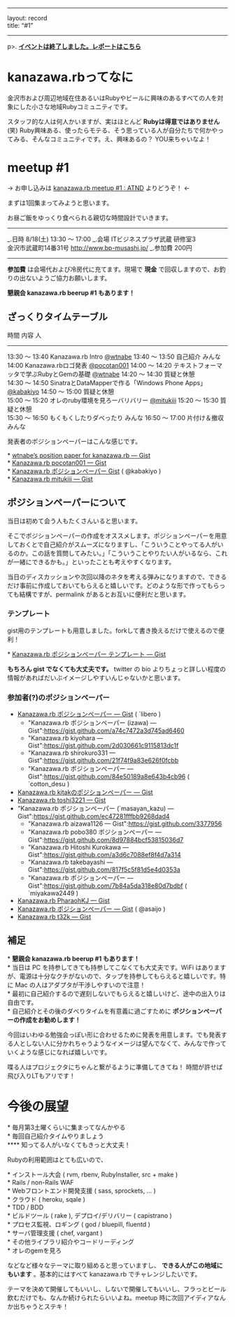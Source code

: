 ------------------------------------------------------------------------

layout: record\
title: “\#1”

------------------------------------------------------------------------

p\>.
<a href="./report.html"><strong>イベントは終了しました。レポートはこちら</strong></a>

kanazawa.rbってなに
===================

金沢市および周辺地域在住あるいはRubyやビールに興味のあるすべての人を対象にした小さな地域Rubyコミュニティです。

スタッフ的な人は何人かいますが、実はほとんど
**Rubyは得意ではありません** (笑)
Ruby興味ある、使ったらモテる、そう思っている人が自分たちで何かやってみる、そんなコミュニティです。え、興味あるの？
YOU来ちゃいなよ！

meetup \#1
==========

→ お申し込みは [kanazawa.rb meetup \#1 :
ATND](http://atnd.org/events/31034) よりどうぞ！ ←

まずは1回集まってみようと思います。

お昼ご飯をゆっくり食べられる親切な時間設計でいきます。

  ----------- ------------------------------------------------------------------------------------------------------------------------
  \_.日時     8/18(土) 13:30 〜 17:00
  \_.会場     ITビジネスプラザ武蔵 研修室3<br>金沢市武蔵町14番31号 <a href="http://www.bp-musashi.jp/">http://www.bp-musashi.jp/</a>
  \_.参加費   200円
  ----------- ------------------------------------------------------------------------------------------------------------------------

**参加費** は会場代および冷房代に充てます。現場で **現金**
で回収しますので、お釣りの出ないようご協力お願いします。

**懇親会 kanazawa.rb beerup \#1 もあります！**

ざっくりタイムテーブル
----------------------

  時間             内容                                              人
  ---------------- ------------------------------------------------- ----------------------------------------------------------
  13:30 〜 13:40   Kanazawa.rb Intro                                 <a href="https://twitter.com/wtnabe">@wtnabe</a>
  13:40 〜 13:50   自己紹介                                          みんな
  14:00            Kanazawa.rbロゴ発表                               <a href="https://twitter.com/pocotan001">@pocotan001</a>
  14:00 〜 14:20   テキストフォーマッタで学ぶRubyとGemの基礎         <a href="https://twitter.com/wtnabe">@wtnabe</a>
  14:20 〜 14:30   質疑と休憩                                        
  14:30 〜 14:50   SinatraとDataMapperで作る「Windows Phone Apps」   <a href="https://twitter.com/kabakiyo">@kabakiyo</a>
  14:50 〜 15:00   質疑と休憩                                        
  15:00 〜 15:20   オレのruby環境を見ろーバリバリー                  <a href="https://twitter.com/mitukiii">@mitukiii</a>
  15:20 〜 15:30   質疑と休憩                                        
  15:30 〜 16:50   もくもくしたりダベったり                          みんな
  16:50 〜 17:00   片付け＆撤収                                      みんな

発表者のポジションペーパーはこんな感じです。

\* [wtnabe’s position paper for kanazawa.rb —
Gist](https://gist.github.com/3176363)\
 \* [Kanazawa.rb pocotan001 —
Gist](https://gist.github.com/31ed5ed489c107c3080e)\
 \* [Kanazawa.rb ポジションペーパー
Gist](https://gist.github.com/59179d14e515bcfdfa75) ( @kabakiyo )\
 \* [Kanazawa.rb mitukiii —
Gist](https://gist.github.com/f5aed1a1244a9bc82c5b)

ポジションペーパーについて
--------------------------

当日は初めて会う人もたくさんいると思います。

そこでポジションペーパーの作成をオススメします。ポジションペーパーを用意しておくとで自己紹介がスムーズになりますし、「こういうことやってる人がいるのか。この話を質問してみたい。」「こういうことやりたい人がいるなら、これが一緒にできるかも。」といったことも考えやすくなります。

当日のディスカッションや次回以降のネタを考える弾みになりますので、できるだけ事前に作成しておいてもらえると嬉しいです。どのような形で作ってもらっても結構ですが、permalink
があるとお互いに便利だと思います。

### テンプレート

gist用のテンプレートも用意しました。forkして書き換えるだけで使えるので便利！

\* [Kanazawa.rb ポジションペーパー テンプレート —
Gist](https://gist.github.com/5a523ec3180002229a32)

**もちろん gist でなくても大丈夫です。** twitter の bio
よりちょっと詳しい程度の情報があればだいぶイメージしやすいんじゃないかと思います。

### 参加者(?)のポジションペーパー

-   [Kanazawa.rb ポジションペーパー —
    Gist](https://gist.github.com/c030f92624fd35a32ccc) ( `libero )
    * "Kanazawa.rb ポジションペーパー (izawa) &mdash; Gist":https://gist.github.com/a74c7472a3d745ad6460
    * "Kanazawa.rb kiyohara &mdash; Gist":https://gist.github.com/2d030661c9115813dc1f
    * "Kanazawa.rb shirokuro331 &mdash; Gist":https://gist.github.com/21f74f9a83e626f0fcbb
    * "Kanazawa.rb ポジションペーパー &mdash; Gist":https://gist.github.com/84e50189a8e643b4cb96 ( `cotton\_desu
    )
-   [Kanazawa.rb kitakのポジションペーパー —
    Gist](https://gist.github.com/1ff61592bf93bbbc9849)
-   [Kanazawa.rb toshi3221 —
    Gist](https://gist.github.com/1382e3e18cfab7c16b91)
-   "Kanazawa.rb ポジションペーパー
    (`masayan_kazu) — Gist":https://gist.github.com/ec47281fffbb9268dad4
    * "Kanazawa.rb aizawa1126 — Gist":https://gist.github.com/3377956
    * "Kanazawa.rb pobo380 ポジションペーパー — Gist":https://gist.github.com/8d97884bcf53815036d7
    * "Kanazawa.rb Hitoshi Kurokawa — Gist":https://gist.github.com/a3d6c7088ef8f4d7a314
    * "Kanazawa.rb takebayashi — Gist":https://gist.github.com/817f5c5f81d5e4d0353a
    * "Kanazawa.rb ポジションペーパー  — Gist":https://gist.github.com/7b84a5da318e80d7bdbf ( `miyakawa2449
    )
-   [Kanazawa.rb PharaohKJ —
    Gist](https://gist.github.com/216f1e420cdd317651c1)
-   [Kanazawa.rb ポジションペーパー —
    Gist](https://gist.github.com/9a898208ebc54320673e) ( @asaijo )
-   [Kanazawa.rb t32k —
    Gist](https://gist.github.com/68bc35ff5b094cc74f41)

補足
----

\* **懇親会 kanazawa.rb beerup \#1 もあります！**\
 \* 当日は PC を持参してきても持参してこなくても大丈夫です。WiFi
はありますが、電源は十分なクチがないので、タップを持参してもらえると嬉しいです。特に
Mac の人はアダプタが干渉しやすいので注意！\
 \*
最初に自己紹介するので遅刻しないでもらえると嬉しいけど、途中の出入りは自由です。\
 \* 自己紹介とその後のダベりタイムを有意義に過ごすために
**ポジションペーパーの作成をお勧めします！**

今回はいわゆる勉強会っぽい形に合わせるために発表を用意します。でも発表する人としない人に分かれちゃうようなイメージは望んでなくて、みんなで作っていくような感じになれば嬉しいです。

喋る人はプロジェクタにちゃんと繋がるように準備してきてね！
時間が許せば飛び入りLTもアリです！

今後の展望
==========

\* 毎月第3土曜くらいに集まってなんかやる\
 \* 毎回自己紹介タイムやりましょう\
 **** 知ってる人がいなくてもきっと大丈夫！

Rubyの利用範囲はとても広いので、

\* インストール大会 ( rvm, rbenv, RubyInstaller, src + make )\
 \* Rails / non-Rails WAF\
 \* Webフロントエンド開発支援 ( sass, sprockets, … )\
 \* クラウド ( heroku, sqale )\
 \* TDD / BDD\
 \* ビルドツール ( rake ), デプロイ/デリバリー ( capistrano )\
 \* プロセス監視、ロギング ( god / bluepill, fluentd )\
 \* サーバ管理支援 ( chef, vargant )\
 \* その他ライブラリ紹介やコードリーディング\
 \* オレのgemを見ろ

などなど様々なテーマに取り組めると思っていますし、
**できる人がこの地域にもいます** 。基本的にはすべて kanazawa.rb
でチャレンジしたいです。

テーマを決めて開催してもいいし、しないで開催してもいいし、フラっとビール飲むだけでも、なんか続けられたらいいよね。meetup
時に次回アイディアなんか出ちゃうとステキ！
